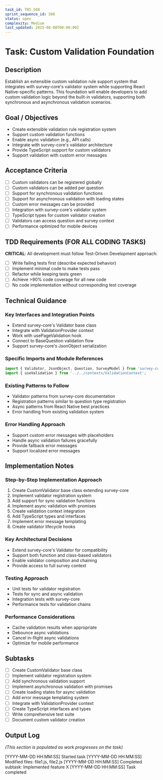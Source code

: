 ```yaml
---
task_id: T05_S08
sprint_sequence_id: S08
status: open
complexity: Medium
last_updated: 2025-06-08T00:00:00Z
---
```


# Task: Custom Validation Foundation

## Description
Establish an extensible custom validation rule support system that integrates with survey-core's validator system while supporting React Native-specific patterns. This foundation will enable developers to add custom validation logic beyond the built-in validators, supporting both synchronous and asynchronous validation scenarios.

## Goal / Objectives
- Create extensible validation rule registration system
- Support custom validation functions
- Enable async validation (e.g., API calls)
- Integrate with survey-core's validator architecture
- Provide TypeScript support for custom validators
- Support validation with custom error messages

## Acceptance Criteria
- [ ] Custom validators can be registered globally
- [ ] Custom validators can be added per question
- [ ] Support for synchronous validation functions
- [ ] Support for asynchronous validation with loading states
- [ ] Custom error messages can be provided
- [ ] Integration with survey-core's validator system
- [ ] TypeScript types for custom validator creation
- [ ] Validators can access question and survey context
- [ ] Performance optimized for mobile devices

## TDD Requirements (FOR ALL CODING TASKS)
**CRITICAL**: All development must follow Test-Driven Development approach:
- [ ] Write failing tests first (describe expected behavior)
- [ ] Implement minimal code to make tests pass
- [ ] Refactor while keeping tests green
- [ ] Achieve >90% code coverage for all new code
- [ ] No code implementation without corresponding test coverage

## Technical Guidance

### Key Interfaces and Integration Points
- Extend survey-core's Validator base class
- Integrate with ValidationProvider context
- Work with usePageValidation hook
- Connect to BaseQuestion validation flow
- Support survey-core's JsonObject serialization

### Specific Imports and Module References
```typescript
import { Validator, JsonObject, Question, SurveyModel } from 'survey-core';
import { useValidation } from '../../contexts/ValidationContext';
```

### Existing Patterns to Follow
- Validator patterns from survey-core documentation
- Registration patterns similar to question type registration
- Async patterns from React Native best practices
- Error handling from existing validation system

### Error Handling Approach
- Support custom error messages with placeholders
- Handle async validation failures gracefully
- Provide fallback error messages
- Support localized error messages

## Implementation Notes

### Step-by-Step Implementation Approach
1. Create CustomValidator base class extending survey-core
2. Implement validator registration system
3. Add support for sync validation functions
4. Implement async validation with promises
5. Create validation context integration
6. Add TypeScript types and interfaces
7. Implement error message templating
8. Create validator lifecycle hooks

### Key Architectural Decisions
- Extend survey-core's Validator for compatibility
- Support both function and class-based validators
- Enable validator composition and chaining
- Provide access to full survey context

### Testing Approach
- Unit tests for validator registration
- Tests for sync and async validation
- Integration tests with survey-core
- Performance tests for validation chains

### Performance Considerations
- Cache validation results when appropriate
- Debounce async validations
- Cancel in-flight async validations
- Optimize for mobile performance

## Subtasks
- [ ] Create CustomValidator base class
- [ ] Implement validator registration system
- [ ] Add synchronous validation support
- [ ] Implement asynchronous validation with promises
- [ ] Create loading states for async validation
- [ ] Add error message templating system
- [ ] Integrate with ValidationProvider context
- [ ] Create TypeScript interfaces and types
- [ ] Write comprehensive test suite
- [ ] Document custom validator creation

## Output Log
*(This section is populated as work progresses on the task)*

[YYYY-MM-DD HH:MM:SS] Started task
[YYYY-MM-DD HH:MM:SS] Modified files: file1.js, file2.js
[YYYY-MM-DD HH:MM:SS] Completed subtask: Implemented feature X
[YYYY-MM-DD HH:MM:SS] Task completed